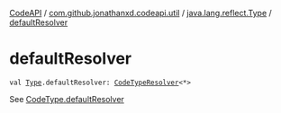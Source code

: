 [CodeAPI](../../index.md) / [com.github.jonathanxd.codeapi.util](../index.md) / [java.lang.reflect.Type](index.md) / [defaultResolver](.)

# defaultResolver

`val `[`Type`](http://docs.oracle.com/javase/6/docs/api/java/lang/reflect/Type.html)`.defaultResolver: `[`CodeTypeResolver`](../../com.github.jonathanxd.codeapi.type/-code-type-resolver/index.md)`<*>`

See [CodeType.defaultResolver](../../com.github.jonathanxd.codeapi.type/-code-type/default-resolver.md)

